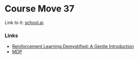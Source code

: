 # Course Move 37

Link to it: [school.ai](https://www.theschool.ai).

### Links
* [Reinforcement Learning Demystified: A Gentle Introduction](https://towardsdatascience.com/reinforcement-learning-demystified-36c39c11ec14)
* [MDP](https://towardsdatascience.com/reinforcement-learning-demystified-markov-decision-processes-part-1-bf00dda41690)